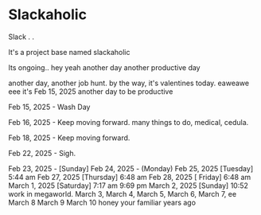 # Slackaholic
Slack . . 

It's a project base named slackaholic

Its ongoing..
hey
 yeah
another day another productive day

another day, another job hunt. by the way, it's valentines today.
eaweawe
 eee
it's Feb 15, 2025 another day to be productive 

Feb 15, 2025 - Wash Day

Feb 16, 2025 - Keep moving forward. many things to do, medical, cedula.

Feb 18, 2025 - Keep moving forward.

Feb 22, 2025 - Sigh.

Feb 23, 2025 - [Sunday] 
Feb 24, 2025 - (Monday)
Feb 25, 2025 [Tuesday] 5:44 am
Feb 27, 2025 [Thursday] 6:48 am
Feb 28, 2025 [ Friday] 6:48 am
March 1, 2025 [Saturday] 7:17 am 9:69 pm
March 2, 2025 [Sunday] 10:52 work in megaworld.
March 3, 
March 4,
March 5,
March 6,
March 7,
ee
March 8
March 9
March 10
honey your familiar years ago
